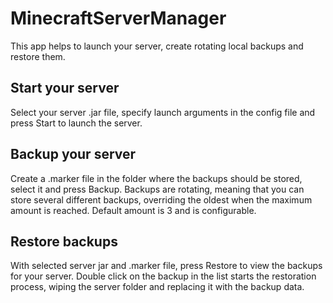 # MinecraftServerManager
This app helps to launch your server, create rotating local backups and restore them.
 
 ## Start your server
 Select your server .jar file, specify launch arguments in the config file and press Start to launch the server.
 ## Backup your server
 Create a .marker file in the folder where the backups should be stored, select it and press Backup.
 Backups are rotating, meaning that you can store several different backups, overriding the oldest when the maximum amount is reached. Default amount is 3 and is configurable.
 ## Restore backups
 With selected server jar and .marker file, press Restore to view the backups for your server. Double click on the backup in the list starts the restoration process, wiping the server folder and replacing it with the backup data.
